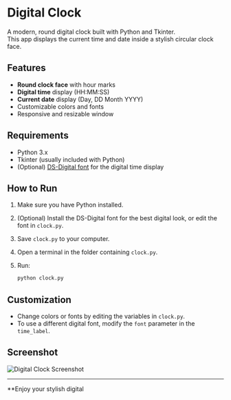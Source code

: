 # Digital Clock

A modern, round digital clock built with Python and Tkinter.  
This app displays the current time and date inside a stylish circular clock face.

## Features

- **Round clock face** with hour marks
- **Digital time** display (HH:MM:SS)
- **Current date** display (Day, DD Month YYYY)
- Customizable colors and fonts
- Responsive and resizable window

## Requirements

- Python 3.x
- Tkinter (usually included with Python)
- (Optional) [DS-Digital font](https://www.dafont.com/ds-digital.font) for the digital time display

## How to Run

1. Make sure you have Python installed.
2. (Optional) Install the DS-Digital font for the best digital look, or edit the font in `clock.py`.
3. Save `clock.py` to your computer.
4. Open a terminal in the folder containing `clock.py`.
5. Run:

   ```sh
   python clock.py
   ```

## Customization

- Change colors or fonts by editing the variables in `clock.py`.
- To use a different digital font, modify the `font` parameter in the `time_label`.

## Screenshot

![Digital Clock Screenshot](screenshot.png)

---

**Enjoy your stylish digital